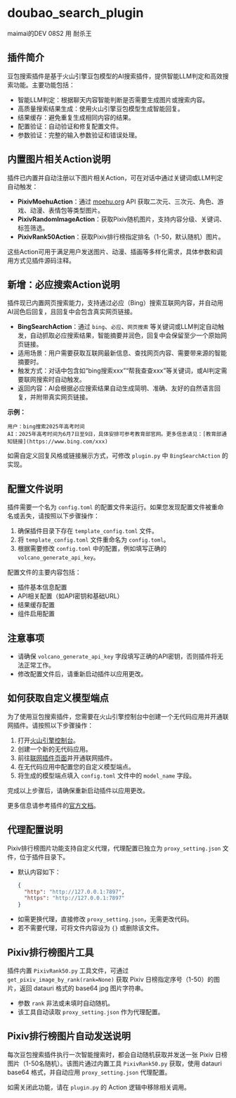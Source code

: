 # doubao_search_plugin
maimai的DEV 08S2 用 耐杀王 


## 插件简介
豆包搜索插件是基于火山引擎豆包模型的AI搜索插件，提供智能LLM判定和高效搜索功能。主要功能包括：
- 智能LLM判定：根据聊天内容智能判断是否需要生成图片或搜索内容。
- 高质量搜索结果生成：使用火山引擎豆包模型生成智能回复。
- 结果缓存：避免重复生成相同内容的结果。    
- 配置验证：自动验证和修复配置文件。
- 参数验证：完整的输入参数验证和错误处理。

## 内置图片相关Action说明
插件已内置并自动注册以下图片相关Action，可在对话中通过关键词或LLM判定自动触发：
- **PixivMoehuAction**：通过 [moehu.org](https://moehu.org) API 获取二次元、三次元、角色、游戏、动漫、表情包等类型图片。
- **PixivRandomImageAction**：获取Pixiv随机图片，支持内容分级、关键词、标签筛选。
- **PixivRank50Action**：获取Pixiv排行榜指定排名（1-50，默认随机）图片。

这些Action可用于满足用户发送图片、动漫、插画等多样化需求，具体参数和调用方式见插件源码注释。

## 新增：必应搜索Action说明

插件现已内置网页搜索能力，支持通过必应（Bing）搜索互联网内容，并自动用AI润色后回复，且回复中会包含真实网页链接。

- **BingSearchAction**：通过 `bing`、`必应`、`网页搜索` 等关键词或LLM判定自动触发，自动抓取必应搜索结果，智能摘要并润色，回复中会保留至少一个原始网页链接。
- 适用场景：用户需要获取互联网最新信息、查找网页内容、需要带来源的智能摘要时。
- 触发方式：对话中包含如“bing搜索xxx”“帮我查查xxx”等关键词，或AI判定需要联网搜索时自动触发。
- 返回内容：AI会根据必应搜索结果自动生成简明、准确、友好的自然语言回复，并附带真实网页链接。

**示例：**

```
用户：bing搜索2025年高考时间
AI：2025年高考时间为6月7日至9日，具体安排可参考教育部官网。更多信息请见：[教育部通知链接](https://www.bing.com/xxx)
```

如需自定义回复风格或链接展示方式，可修改 `plugin.py` 中 `BingSearchAction` 的实现。

## 配置文件说明
插件需要一个名为 `config.toml` 的配置文件来运行。如果您发现配置文件被重命名或丢失，请按照以下步骤操作：

1. 确保插件目录下存在 `template_config.toml` 文件。
2. 将 `template_config.toml` 文件重命名为 `config.toml`。
3. 根据需要修改 `config.toml` 中的配置，例如填写正确的 `volcano_generate_api_key`。

配置文件的主要内容包括：
- 插件基本信息配置
- API相关配置（如API密钥和基础URL）
- 结果缓存配置
- 组件启用配置

## 注意事项
- 请确保 `volcano_generate_api_key` 字段填写正确的API密钥，否则插件将无法正常工作。
- 修改配置文件后，请重新启动插件以应用更改。

## 如何获取自定义模型端点

为了使用豆包搜索插件，您需要在火山引擎控制台中创建一个无代码应用并开通联网插件。请按照以下步骤操作：

1. 打开[火山引擎控制台](https://console.volcengine.com/ark/region:ark+cn-beijing/assistant)。
2. 创建一个新的无代码应用。
3. 前往[联网插件页面](https://console.volcengine.com/ark/region:ark+cn-beijing/components?action=%7B%7D)并开通联网插件。
4. 在无代码应用中配置您的自定义模型端点。
5. 将生成的模型端点填入 `config.toml` 文件中的 `model_name` 字段。

完成以上步骤后，请确保重新启动插件以应用更改。

更多信息请参考插件的[官方文档](https://github.com/MaiM-with-u/MaiBot/tree/dev)。

## 代理配置说明

Pixiv排行榜图片功能支持自定义代理，代理配置已独立为 `proxy_setting.json` 文件，位于插件目录下。

- 默认内容如下：
  ```json
  {
    "http": "http://127.0.0.1:7897",
    "https": "http://127.0.0.1:7897"
  }
  ```
- 如需更换代理，直接修改 `proxy_setting.json`，无需更改代码。
- 若不需要代理，可将文件内容设为 `{}` 或删除该文件。

## Pixiv排行榜图片工具

插件内置 `PixivRank50.py` 工具文件，可通过 `get_pixiv_image_by_rank(rank=None)` 获取 Pixiv 日榜指定序号（1-50）的图片，返回 datauri 格式的 base64 jpg 图片字符串。
- 参数 `rank` 非法或未填时自动随机。
- 该工具自动读取 `proxy_setting.json` 作为代理配置。

## Pixiv排行榜图片自动发送说明

每次豆包搜索插件执行一次智能搜索时，都会自动随机获取并发送一张 Pixiv 日榜图片（1-50名随机）。该图片通过内置工具 `PixivRank50.py` 获取，使用 datauri base64 格式，并自动应用 `proxy_setting.json` 代理配置。

如需关闭此功能，请在 `plugin.py` 的 Action 逻辑中移除相关调用。